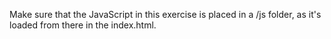 Make sure that the JavaScript in this exercise is placed in a /js folder, as it's loaded from there in the index.html.
